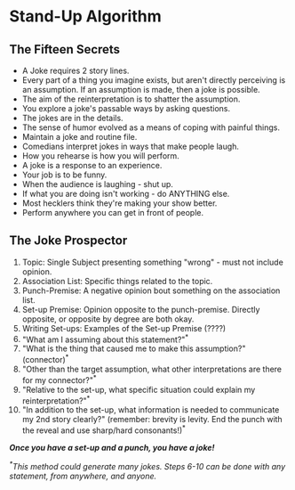 # Stand-Up Algorithm
## The Fifteen Secrets
 - A Joke requires 2 story lines.
 - Every part of a thing you imagine exists, but aren't directly perceiving is an assumption. If an assumption is made, then a joke is possible.
 - The aim of the reinterpretation is to shatter the assumption.
 - You explore a joke's passable ways by asking questions.
 - The jokes are in the details.
 - The sense of humor evolved as a means of coping with painful things.
 - Maintain a joke and routine file.
 - Comedians interpret jokes in ways that make people laugh.
 - How you rehearse is how you will perform.
 - A joke is a response to an experience.
 - Your job is to be funny.
 - When the audience is laughing - shut up.
 - If what you are doing isn't working - do ANYTHING else.
 - Most hecklers think they're making your show better.
 - Perform anywhere you can get in front of people.

## The Joke Prospector
1. Topic: Single Subject presenting something "wrong" - must not include opinion.
2. Association List: Specific things related to the topic.
3. Punch-Premise: A negative opinion bout something on the association list.
4. Set-up Premise: Opinion opposite to the punch-premise.  Directly opposite, or opposite by degree are both okay.
5. Writing Set-ups: Examples of the Set-up Premise (????)
6. "What am I assuming about this statement?"<sup>*</sup>
7. "What is the thing that caused me to make this assumption?" (connector)<sup>*</sup>
8. "Other than the target assumption, what other interpretations are there for my connector?"<sup>*</sup>
9. "Relative to the set-up, what specific situation could explain my reinterpretation?"<sup>*</sup>
10. "In addition to the set-up, what information is needed to communicate my 2nd story clearly?" (remember: brevity is levity. End the punch with the reveal and use sharp/hard consonants!)<sup>*</sup>

_**Once you have a set-up and a punch, you have a joke!**_

_<sup>*</sup>This method could generate many jokes. Steps 6-10 can be done with any statement, from anywhere, and anyone._
